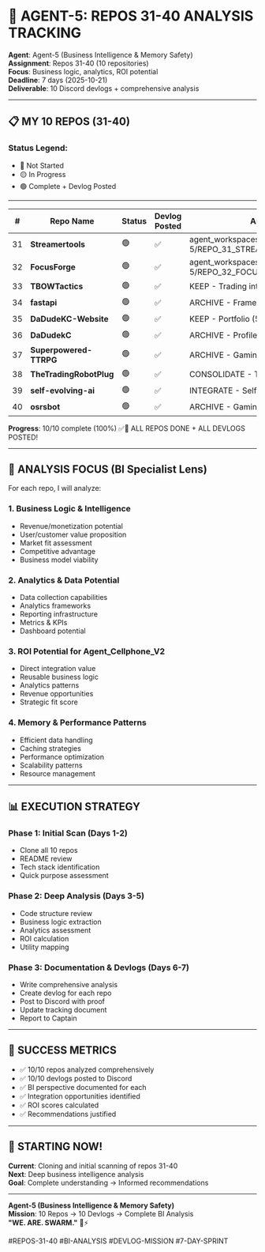 # 🎯 AGENT-5: REPOS 31-40 ANALYSIS TRACKING

**Agent**: Agent-5 (Business Intelligence & Memory Safety)  
**Assignment**: Repos 31-40 (10 repositories)  
**Focus**: Business logic, analytics, ROI potential  
**Deadline**: 7 days (2025-10-21)  
**Deliverable**: 10 Discord devlogs + comprehensive analysis

---

## 📋 **MY 10 REPOS (31-40)**

### **Status Legend:**
- 🔴 Not Started
- 🟡 In Progress
- 🟢 Complete + Devlog Posted

---

| # | Repo Name | Status | Devlog Posted | Analysis File |
|---|-----------|--------|---------------|---------------|
| 31 | **Streamertools** | 🟢 | ✅ | agent_workspaces/Agent-5/REPO_31_STREAMERTOOLS_ANALYSIS.md |
| 32 | **FocusForge** | 🟢 | ✅ | agent_workspaces/Agent-5/REPO_32_FOCUSFORGE_ANALYSIS.md |
| 33 | **TBOWTactics** | 🟢 | ✅ | KEEP - Trading intelligence (7/10) |
| 34 | **fastapi** | 🟢 | ✅ | ARCHIVE - Framework fork (1/10) |
| 35 | **DaDudeKC-Website** | 🟢 | ✅ | KEEP - Portfolio (5/10) |
| 36 | **DaDudekC** | 🟢 | ✅ | ARCHIVE - Profile README (0/10) |
| 37 | **Superpowered-TTRPG** | 🟢 | ✅ | ARCHIVE - Gaming (3/10) |
| 38 | **TheTradingRobotPlug** | 🟢 | ✅ | CONSOLIDATE - Trading bot (6/10) |
| 39 | **self-evolving-ai** | 🟢 | ✅ | INTEGRATE - Self-improvement (8/10) |
| 40 | **osrsbot** | 🟢 | ✅ | ARCHIVE - Gaming bot (4/10) |

**Progress**: 10/10 complete (100%) ✅🎉 ALL REPOS DONE + ALL DEVLOGS POSTED!

---

## 🎯 **ANALYSIS FOCUS (BI Specialist Lens)**

For each repo, I will analyze:

### **1. Business Logic & Intelligence**
- Revenue/monetization potential
- User/customer value proposition
- Market fit assessment
- Competitive advantage
- Business model viability

### **2. Analytics & Data Potential**
- Data collection capabilities
- Analytics frameworks
- Reporting infrastructure
- Metrics & KPIs
- Dashboard potential

### **3. ROI Potential for Agent_Cellphone_V2**
- Direct integration value
- Reusable business logic
- Analytics patterns
- Revenue opportunities
- Strategic fit score

### **4. Memory & Performance Patterns**
- Efficient data handling
- Caching strategies
- Performance optimization
- Scalability patterns
- Resource management

---

## 📊 **EXECUTION STRATEGY**

### **Phase 1: Initial Scan (Days 1-2)**
- Clone all 10 repos
- README review
- Tech stack identification
- Quick purpose assessment

### **Phase 2: Deep Analysis (Days 3-5)**
- Code structure review
- Business logic extraction
- Analytics assessment
- ROI calculation
- Utility mapping

### **Phase 3: Documentation & Devlogs (Days 6-7)**
- Write comprehensive analysis
- Create devlog for each repo
- Post to Discord with proof
- Update tracking document
- Report to Captain

---

## 🎯 **SUCCESS METRICS**

- ✅ 10/10 repos analyzed comprehensively
- ✅ 10/10 devlogs posted to Discord
- ✅ BI perspective documented for each
- ✅ Integration opportunities identified
- ✅ ROI scores calculated
- ✅ Recommendations justified

---

## 🚀 **STARTING NOW!**

**Current**: Cloning and initial scanning of repos 31-40  
**Next**: Deep business intelligence analysis  
**Goal**: Complete understanding → Informed recommendations  

---

**Agent-5 (Business Intelligence & Memory Safety)**  
**Mission**: 10 Repos → 10 Devlogs → Complete BI Analysis  
**"WE. ARE. SWARM."** 🐝⚡

#REPOS-31-40 #BI-ANALYSIS #DEVLOG-MISSION #7-DAY-SPRINT


